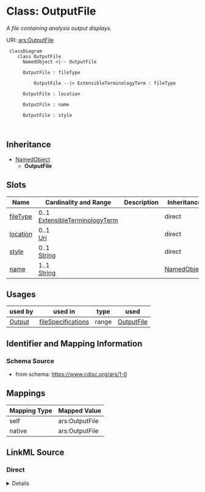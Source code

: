 # Class: OutputFile


_A file containing analysis output displays._





URI: [ars:OutputFile](https://www.cdisc.org/ars/1-0/OutputFile)



```mermaid
 classDiagram
    class OutputFile
      NamedObject <|-- OutputFile
      
      OutputFile : fileType
        
          OutputFile --|> ExtensibleTerminologyTerm : fileType
        
      OutputFile : location
        
      OutputFile : name
        
      OutputFile : style
        
      
```





## Inheritance
* [NamedObject](NamedObject.md)
    * **OutputFile**



## Slots

| Name | Cardinality and Range | Description | Inheritance |
| ---  | --- | --- | --- |
| [fileType](fileType.md) | 0..1 <br/> [ExtensibleTerminologyTerm](ExtensibleTerminologyTerm.md) |  | direct |
| [location](location.md) | 0..1 <br/> [Uri](Uri.md) |  | direct |
| [style](style.md) | 0..1 <br/> [String](String.md) |  | direct |
| [name](name.md) | 1..1 <br/> [String](String.md) |  | [NamedObject](NamedObject.md) |





## Usages

| used by | used in | type | used |
| ---  | --- | --- | --- |
| [Output](Output.md) | [fileSpecifications](fileSpecifications.md) | range | [OutputFile](OutputFile.md) |






## Identifier and Mapping Information







### Schema Source


* from schema: https://www.cdisc.org/ars/1-0





## Mappings

| Mapping Type | Mapped Value |
| ---  | ---  |
| self | ars:OutputFile |
| native | ars:OutputFile |





## LinkML Source

<!-- TODO: investigate https://stackoverflow.com/questions/37606292/how-to-create-tabbed-code-blocks-in-mkdocs-or-sphinx -->

### Direct

<details>
```yaml
name: OutputFile
description: A file containing analysis output displays.
from_schema: https://www.cdisc.org/ars/1-0
rank: 1000
is_a: NamedObject
slots:
- fileType
- location
- style

```
</details>

### Induced

<details>
```yaml
name: OutputFile
description: A file containing analysis output displays.
from_schema: https://www.cdisc.org/ars/1-0
rank: 1000
is_a: NamedObject
attributes:
  fileType:
    name: fileType
    from_schema: https://www.cdisc.org/ars/1-0
    rank: 1000
    alias: fileType
    owner: OutputFile
    domain_of:
    - OutputFile
    range: ExtensibleTerminologyTerm
    any_of:
    - range: OutputFileType
    - range: SponsorOutputFileType
  location:
    name: location
    from_schema: https://www.cdisc.org/ars/1-0
    rank: 1000
    alias: location
    owner: OutputFile
    domain_of:
    - OutputFile
    - ReferenceDocument
    range: uri
  style:
    name: style
    from_schema: https://www.cdisc.org/ars/1-0
    rank: 1000
    alias: style
    owner: OutputFile
    domain_of:
    - OutputFile
    range: string
  name:
    name: name
    from_schema: https://www.cdisc.org/ars/1-0
    rank: 1000
    alias: name
    owner: OutputFile
    domain_of:
    - NamedObject
    range: string
    required: true

```
</details>